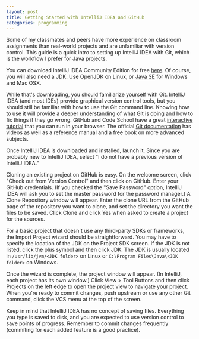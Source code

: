 ```yaml
---
layout: post
title: Getting Started with IntelliJ IDEA and GitHub
categories: programming
---
```


Some of my classmates and peers have more experience on classroom assignments than real-world projects and are unfamiliar with version control. This guide is a quick intro to setting up IntelliJ IDEA with Git, which is the workflow I prefer for Java projects.

You can download IntelliJ IDEA Community Edition for free [here](https://www.jetbrains.com/idea/download/). Of course, you will also need a JDK. Use OpenJDK on Linux, or [Java SE](http://www.oracle.com/technetwork/java/javase/downloads/index.html) for Windows and Mac OSX.

While that's downloading, you should familiarize yourself with Git. IntelliJ IDEA (and most IDEs) provide graphical version control tools, but you should still be familiar with how to use the Git command line. Knowing how to use it will provide a deeper understanding of what Git is doing and how to fix things if they go wrong. GitHub and Code School have a great [interactive tutorial](http://try.github.io/) that you can run in your browser. The official [Git documentation](http://www.git-scm.com/documentation) has videos as well as a reference manual and a free book on more advanced subjects.

Once IntelliJ IDEA is downloaded and installed, launch it. Since you are probably new to IntelliJ IDEA, select "I do not have a previous version of IntelliJ IDEA."

Cloning an existing project on GitHub is easy. On the welcome screen, click "Check out from Version Control" and then click on GitHub. Enter your GitHub credentials. (If you checked the "Save Password" option, IntelliJ IDEA will ask you to set the master password for the password manager.) A Clone Repository window will appear. Enter the clone URL from the GitHub page of the repository you want to clone, and set the directory you want the files to be saved. Click Clone and click Yes when asked to create a project for the sources.

For a basic project that doesn't use any third-party SDKs or frameworks, the Import Project wizard should be straightforward. You may have to specify the location of the JDK on the Project SDK screen. If the JDK is not listed, click the plus symbol and then click JDK. The JDK is usually located in `/usr/lib/jvm/<JDK folder>` on Linux or `C:\Program Files\Java\<JDK folder>` on Windows.

Once the wizard is complete, the project window will appear. (In IntelliJ, each project has its own window.) Click View > Tool Buttons and then click Projects on the left edge to open the project view to navigate your project. When you're ready to commit changes, push upstream or use any other Git command, click the VCS menu at the top of the screen.

Keep in mind that IntelliJ IDEA has no concept of saving files. Everything you type is saved to disk, and you are expected to use version control to save points of progress. Remember to commit changes frequently (commiting for each added feature is a good practice).
